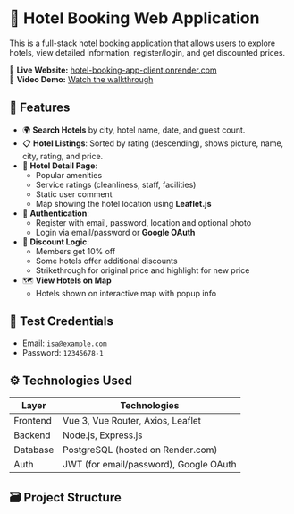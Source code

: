 # 🏨 Hotel Booking Web Application

This is a full-stack hotel booking application that allows users to explore hotels, view detailed information, register/login, and get discounted prices.

🔗 **Live Website:** [hotel-booking-app-client.onrender.com](https://hotel-booking-app-client.onrender.com)  
🎥 **Video Demo:** [Watch the walkthrough](https://drive.google.com/file/d/1pookBVyklVpppOTiFPDdtxt2mV9frDmx/view?usp=sharing)

## 🚀 Features

- 🌍 **Search Hotels** by city, hotel name, date, and guest count.
- 📋 **Hotel Listings**: Sorted by rating (descending), shows picture, name, city, rating, and price.
- 💬 **Hotel Detail Page**:
  - Popular amenities
  - Service ratings (cleanliness, staff, facilities)
  - Static user comment
  - Map showing the hotel location using **Leaflet.js**
- 🔐 **Authentication**:
  - Register with email, password, location and optional photo
  - Login via email/password or **Google OAuth**
- 💸 **Discount Logic**:
  - Members get 10% off
  - Some hotels offer additional discounts
  - Strikethrough for original price and highlight for new price
- 🗺️ **View Hotels on Map**
  - Hotels shown on interactive map with popup info

## 🧪 Test Credentials

- Email: `isa@example.com`  
- Password: `12345678-1`

## ⚙️ Technologies Used

| Layer       | Technologies                          |
|-------------|----------------------------------------|
| Frontend    | Vue 3, Vue Router, Axios, Leaflet      |
| Backend     | Node.js, Express.js                    |
| Database    | PostgreSQL (hosted on Render.com)      |
| Auth        | JWT (for email/password), Google OAuth |

## 🗃️ Project Structure

